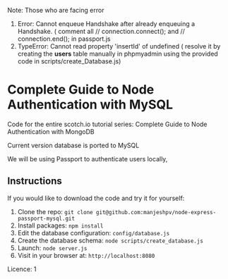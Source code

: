 Note: Those who are facing error 
1. Error: Cannot enqueue Handshake after already enqueuing a Handshake. ( comment all // connection.connect(); and // connection.end(); in passport.js
2. TypeError: Cannot read property 'insertId' of undefined ( resolve it by creating the **users** table manually in phpmyadmin using the provided code in scripts/create_Database.js)
# Complete Guide to Node Authentication with MySQL



Code for the entire scotch.io tutorial series: Complete Guide to Node Authentication with MongoDB

Current version database is ported to MySQL

We will be using Passport to authenticate users locally, 

## Instructions

If you would like to download the code and try it for yourself:

1. Clone the repo: `git clone git@github.com:manjeshpv/node-express-passport-mysql.git`
1. Install packages: `npm install`
1. Edit the database configuration: `config/database.js`
1. Create the database schema: `node scripts/create_database.js`
1. Launch: `node server.js`
1. Visit in your browser at: `http://localhost:8080`


Licence: 1
